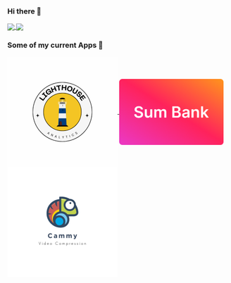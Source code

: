 ### Hi there 👋

<a href="https://github.com/anuraghazra/github-readme-stats">
  <img height=150 align="center" src="https://github-readme-stats.vercel.app/api/top-langs/?username=HTLuff&hide_progress=true" />
</a>
<a href="https://git.io/streak-stats">
  <img height=150 align="center" src="http://github-readme-streak-stats.herokuapp.com?user=HTLuff" />
</a>

### Some of my current Apps 🚀

<a href="https://github.com/HTLuff/lighthouse/">
  <img height=250 align="center" src="https://github.com/HTLuff/lighthouse/blob/main/logo.png" />
</a>
<a href="https://github.com/HTLuff/sumbank/">
  <img height=150 align="center" src="https://github.com/HTLuff/sumbank/blob/main/logo.png" />
</a>
<a href="https://github.com/HTLuff/cammy/">
  <img height=250 align="center" src="https://github.com/HTLuff/cammy/blob/main/logo.png" />
</a>
  

